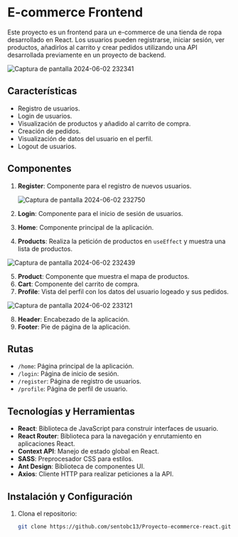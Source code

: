 # E-commerce Frontend

Este proyecto es un frontend para un e-commerce de una tienda de ropa desarrollado en React. Los usuarios pueden registrarse, iniciar sesión, ver productos, añadirlos al carrito y crear pedidos utilizando una API desarrollada previamente en un proyecto de backend.

![Captura de pantalla 2024-06-02 232341](https://github.com/sentobc13/Proyecto-ecommerce-react/assets/160127899/548b9c4f-316e-49aa-b666-3383f63d42aa)

## Características

- Registro de usuarios.
- Login de usuarios.
- Visualización de productos y añadido al carrito de compra.
- Creación de pedidos.
- Visualización de datos del usuario en el perfil.
- Logout de usuarios.

## Componentes

1. **Register**: Componente para el registro de nuevos usuarios.
   
   ![Captura de pantalla 2024-06-02 232750](https://github.com/sentobc13/Proyecto-ecommerce-react/assets/160127899/49a2ce01-2209-4da2-a2e0-44cc1c17038c)

2. **Login**: Componente para el inicio de sesión de usuarios.
3. **Home**: Componente principal de la aplicación.
4. **Products**: Realiza la petición de productos en `useEffect` y muestra una lista de productos.
   
![Captura de pantalla 2024-06-02 232439](https://github.com/sentobc13/Proyecto-ecommerce-react/assets/160127899/7184e74a-4da6-4363-8ce9-edea9b8cb0e6)

5. **Product**: Componente que muestra el mapa de productos.
6. **Cart**: Componente del carrito de compra.
7. **Profile**: Vista del perfil con los datos del usuario logeado y sus pedidos.

![Captura de pantalla 2024-06-02 233121](https://github.com/sentobc13/Proyecto-ecommerce-react/assets/160127899/43440e1c-efee-4b39-9ae0-6163aff45fd9)

8. **Header**: Encabezado de la aplicación.
9. **Footer**: Pie de página de la aplicación.

## Rutas

- `/home`: Página principal de la aplicación.
- `/login`: Página de inicio de sesión.
- `/register`: Página de registro de usuarios.
- `/profile`: Página de perfil de usuario.

## Tecnologías y Herramientas

- **React**: Biblioteca de JavaScript para construir interfaces de usuario.
- **React Router**: Biblioteca para la navegación y enrutamiento en aplicaciones React.
- **Context API**: Manejo de estado global en React.
- **SASS**: Preprocesador CSS para estilos.
- **Ant Design**: Biblioteca de componentes UI.
- **Axios**: Cliente HTTP para realizar peticiones a la API.

## Instalación y Configuración

1. Clona el repositorio:

   ```bash
   git clone https://github.com/sentobc13/Proyecto-ecommerce-react.git
